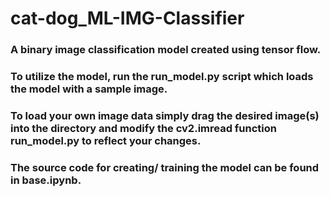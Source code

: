 # cat-dog_ML-IMG-Classifier
###
###
###
### A binary image classification model created using tensor flow.
### To utilize the model, run the run_model.py script which loads the model with a sample image.
### To load your own image data simply drag the desired image(s) into the directory and modify the cv2.imread function run_model.py to reflect your changes.
###
###
### The source code for creating/ training the model can be found in base.ipynb.
